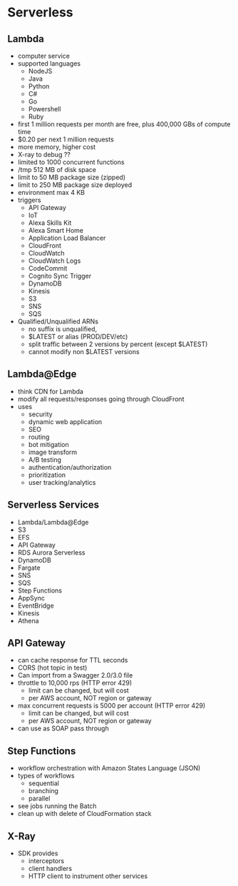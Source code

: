 # Serverless

## Lambda

- computer service
- supported languages
  - NodeJS
  - Java
  - Python
  - C#
  - Go
  - Powershell
  - Ruby
- first 1 million requests per month are free, plus 400,000 GBs of compute time
- \$0.20 per next 1 million requests
- more memory, higher cost
- X-ray to debug ??
- limited to 1000 concurrent functions
- /tmp 512 MB of disk space
- limit to 50 MB package size (zipped)
- limit to 250 MB package size deployed
- environment max 4 KB
- triggers
  - API Gateway
  - IoT
  - Alexa Skills Kit
  - Alexa Smart Home
  - Application Load Balancer
  - CloudFront
  - CloudWatch
  - CloudWatch Logs
  - CodeCommit
  - Cognito Sync Trigger
  - DynamoDB
  - Kinesis
  - S3
  - SNS
  - SQS
- Qualified/Unqualified ARNs
  - no suffix is unqualified,
  - \$LATEST or alias (PROD/DEV/etc)
  - split traffic between 2 versions by percent (except \$LATEST)
  - cannot modify non \$LATEST versions

## Lambda@Edge

- think CDN for Lambda
- modify all requests/responses going through CloudFront
- uses
  - security
  - dynamic web application
  - SEO
  - routing
  - bot mitigation
  - image transform
  - A/B testing
  - authentication/authorization
  - prioritization
  - user tracking/analytics

## Serverless Services

- Lambda/Lambda@Edge
- S3
- EFS
- API Gateway
- RDS Aurora Serverless
- DynamoDB
- Fargate
- SNS
- SQS
- Step Functions
- AppSync
- EventBridge
- Kinesis
- Athena

## API Gateway

- can cache response for TTL seconds
- CORS (hot topic in test)
- Can import from a Swagger 2.0/3.0 file
- throttle to 10,000 rps (HTTP error 429)
  - limit can be changed, but will cost
  - per AWS account, NOT region or gateway
- max concurrent requests is 5000 per account (HTTP error 429)
  - limit can be changed, but will cost
  - per AWS account, NOT region or gateway
- can use as SOAP pass through

## Step Functions

- workflow orchestration with Amazon States Language (JSON)
- types of workflows
  - sequential
  - branching
  - parallel
- see jobs running the Batch
- clean up with delete of CloudFormation stack

## X-Ray

- SDK provides
  - interceptors
  - client handlers
  - HTTP client to instrument other services
